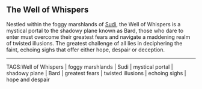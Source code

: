 ## The Well of Whispers

Nestled within the foggy marshlands of [Sudi](Ruins%20of%20Sudi.md), the Well of Whispers is a mystical portal to the shadowy plane known as Bard, those who dare to enter must overcome their greatest fears and navigate a maddening realm of twisted illusions. The greatest challenge of all lies in deciphering the faint, echoing sighs that offer either hope, despair or deception.


---

TAGS:Well of Whispers | foggy marshlands | Sudi | mystical portal | shadowy plane | Bard | greatest fears | twisted illusions | echoing sighs | hope and despair
